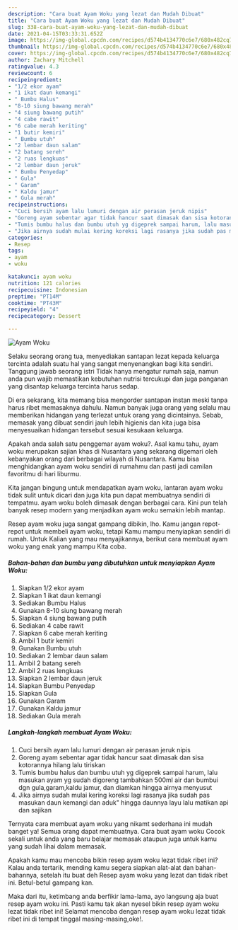 ```yaml
---
description: "Cara buat Ayam Woku yang lezat dan Mudah Dibuat"
title: "Cara buat Ayam Woku yang lezat dan Mudah Dibuat"
slug: 338-cara-buat-ayam-woku-yang-lezat-dan-mudah-dibuat
date: 2021-04-15T03:33:31.652Z
image: https://img-global.cpcdn.com/recipes/d574b4134770c6e7/680x482cq70/ayam-woku-foto-resep-utama.jpg
thumbnail: https://img-global.cpcdn.com/recipes/d574b4134770c6e7/680x482cq70/ayam-woku-foto-resep-utama.jpg
cover: https://img-global.cpcdn.com/recipes/d574b4134770c6e7/680x482cq70/ayam-woku-foto-resep-utama.jpg
author: Zachary Mitchell
ratingvalue: 4.3
reviewcount: 6
recipeingredient:
- "1/2 ekor ayam"
- "1 ikat daun kemangi"
- " Bumbu Halus"
- "8-10 siung bawang merah"
- "4 siung bawang putih"
- "4 cabe rawit"
- "6 cabe merah keriting"
- "1 butir kemiri"
- " Bumbu utuh"
- "2 lembar daun salam"
- "2 batang sereh"
- "2 ruas lengkuas"
- "2 lembar daun jeruk"
- " Bumbu Penyedap"
- " Gula"
- " Garam"
- " Kaldu jamur"
- " Gula merah"
recipeinstructions:
- "Cuci bersih ayam lalu lumuri dengan air perasan jeruk nipis"
- "Goreng ayam sebentar agar tidak hancur saat dimasak dan sisa kotorannya hilang lalu tiriskan"
- "Tumis bumbu halus dan bumbu utuh yg digeprek sampai harum, lalu masukan ayam yg sudah digoreng tambahkan 500ml air dan bumbui dgn gula,garam,kaldu jamur, dan diamkan hingga airnya menyusut"
- "Jika airnya sudah mulai kering koreksi lagi rasanya jika sudah pas masukan daun kemangi dan aduk&#34; hingga daunnya layu lalu matikan api dan sajikan"
categories:
- Resep
tags:
- ayam
- woku

katakunci: ayam woku 
nutrition: 121 calories
recipecuisine: Indonesian
preptime: "PT14M"
cooktime: "PT43M"
recipeyield: "4"
recipecategory: Dessert

---
```



![Ayam Woku](https://img-global.cpcdn.com/recipes/d574b4134770c6e7/680x482cq70/ayam-woku-foto-resep-utama.jpg)

Selaku seorang orang tua, menyediakan santapan lezat kepada keluarga tercinta adalah suatu hal yang sangat menyenangkan bagi kita sendiri. Tanggung jawab seorang istri Tidak hanya mengatur rumah saja, namun anda pun wajib memastikan kebutuhan nutrisi tercukupi dan juga panganan yang disantap keluarga tercinta harus sedap.

Di era  sekarang, kita memang bisa mengorder santapan instan meski tanpa harus ribet memasaknya dahulu. Namun banyak juga orang yang selalu mau memberikan hidangan yang terlezat untuk orang yang dicintainya. Sebab, memasak yang dibuat sendiri jauh lebih higienis dan kita juga bisa menyesuaikan hidangan tersebut sesuai kesukaan keluarga. 



Apakah anda salah satu penggemar ayam woku?. Asal kamu tahu, ayam woku merupakan sajian khas di Nusantara yang sekarang digemari oleh kebanyakan orang dari berbagai wilayah di Nusantara. Kamu bisa menghidangkan ayam woku sendiri di rumahmu dan pasti jadi camilan favoritmu di hari liburmu.

Kita jangan bingung untuk mendapatkan ayam woku, lantaran ayam woku tidak sulit untuk dicari dan juga kita pun dapat membuatnya sendiri di tempatmu. ayam woku boleh dimasak dengan berbagai cara. Kini pun telah banyak resep modern yang menjadikan ayam woku semakin lebih mantap.

Resep ayam woku juga sangat gampang dibikin, lho. Kamu jangan repot-repot untuk membeli ayam woku, tetapi Kamu mampu menyiapkan sendiri di rumah. Untuk Kalian yang mau menyajikannya, berikut cara membuat ayam woku yang enak yang mampu Kita coba.

<!--inarticleads1-->

##### Bahan-bahan dan bumbu yang dibutuhkan untuk menyiapkan Ayam Woku:

1. Siapkan 1/2 ekor ayam
1. Siapkan 1 ikat daun kemangi
1. Sediakan  Bumbu Halus
1. Gunakan 8-10 siung bawang merah
1. Siapkan 4 siung bawang putih
1. Sediakan 4 cabe rawit
1. Siapkan 6 cabe merah keriting
1. Ambil 1 butir kemiri
1. Gunakan  Bumbu utuh
1. Sediakan 2 lembar daun salam
1. Ambil 2 batang sereh
1. Ambil 2 ruas lengkuas
1. Siapkan 2 lembar daun jeruk
1. Siapkan  Bumbu Penyedap
1. Siapkan  Gula
1. Gunakan  Garam
1. Gunakan  Kaldu jamur
1. Sediakan  Gula merah




<!--inarticleads2-->

##### Langkah-langkah membuat Ayam Woku:

1. Cuci bersih ayam lalu lumuri dengan air perasan jeruk nipis
1. Goreng ayam sebentar agar tidak hancur saat dimasak dan sisa kotorannya hilang lalu tiriskan
1. Tumis bumbu halus dan bumbu utuh yg digeprek sampai harum, lalu masukan ayam yg sudah digoreng tambahkan 500ml air dan bumbui dgn gula,garam,kaldu jamur, dan diamkan hingga airnya menyusut
1. Jika airnya sudah mulai kering koreksi lagi rasanya jika sudah pas masukan daun kemangi dan aduk&#34; hingga daunnya layu lalu matikan api dan sajikan




Ternyata cara membuat ayam woku yang nikamt sederhana ini mudah banget ya! Semua orang dapat membuatnya. Cara buat ayam woku Cocok sekali untuk anda yang baru belajar memasak ataupun juga untuk kamu yang sudah lihai dalam memasak.

Apakah kamu mau mencoba bikin resep ayam woku lezat tidak ribet ini? Kalau anda tertarik, mending kamu segera siapkan alat-alat dan bahan-bahannya, setelah itu buat deh Resep ayam woku yang lezat dan tidak ribet ini. Betul-betul gampang kan. 

Maka dari itu, ketimbang anda berfikir lama-lama, ayo langsung aja buat resep ayam woku ini. Pasti kamu tak akan nyesel bikin resep ayam woku lezat tidak ribet ini! Selamat mencoba dengan resep ayam woku lezat tidak ribet ini di tempat tinggal masing-masing,oke!.

